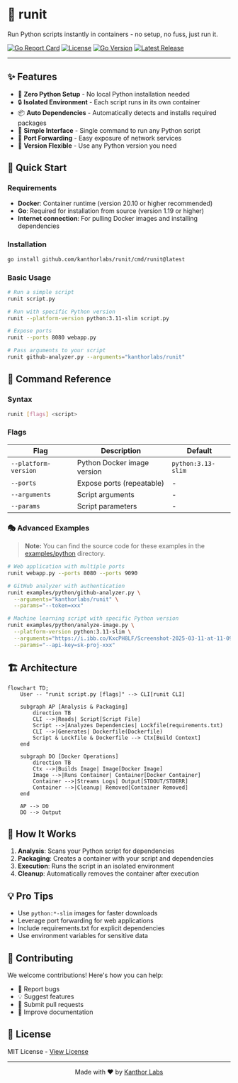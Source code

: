 # 🚀 runit

Run Python scripts instantly in containers - no setup, no fuss, just run it.

[![Go Report Card](https://goreportcard.com/badge/github.com/kanthorlabs/runit)](https://goreportcard.com/report/github.com/kanthorlabs/runit)
[![License](https://img.shields.io/badge/license-MIT-blue.svg)](LICENSE)
[![Go Version](https://img.shields.io/github/go-mod/go-version/kanthorlabs/runit)](go.mod)
[![Latest Release](https://img.shields.io/github/v/release/kanthorlabs/runit)](https://github.com/kanthorlabs/runit/releases)

---

## ✨ Features

- 🐍 **Zero Python Setup** - No local Python installation needed
- 🔒 **Isolated Environment** - Each script runs in its own container
- 📦 **Auto Dependencies** - Automatically detects and installs required packages
- 🎯 **Simple Interface** - Single command to run any Python script
- 🔌 **Port Forwarding** - Easy exposure of network services
- 🎨 **Version Flexible** - Use any Python version you need

## 🚀 Quick Start

### Requirements

- **Docker**: Container runtime (version 20.10 or higher recommended)
- **Go**: Required for installation from source (version 1.19 or higher)
- **Internet connection**: For pulling Docker images and installing dependencies

### Installation

```bash
go install github.com/kanthorlabs/runit/cmd/runit@latest
```

### Basic Usage

```bash
# Run a simple script
runit script.py

# Run with specific Python version
runit --platform-version python:3.11-slim script.py

# Expose ports
runit --ports 8080 webapp.py

# Pass arguments to your script
runit github-analyzer.py --arguments="kanthorlabs/runit"
```

## 🎯 Command Reference

### Syntax

```bash
runit [flags] <script>
```

### Flags

| Flag                  | Description                                    | Default            |
|-----------------------|------------------------------------------------|--------------------|
| `--platform-version`  | Python Docker image version                    | `python:3.13-slim` |
| `--ports`             | Expose ports (repeatable)                      | -                  |
| `--arguments`         | Script arguments                               | -                  |
| `--params`            | Script parameters                              | -                  |

### 🎭 Advanced Examples

> **Note:** You can find the source code for these examples in the [examples/python](examples/python) directory.

```bash
# Web application with multiple ports
runit webapp.py --ports 8080 --ports 9090

# GitHub analyzer with authentication
runit examples/python/github-analyzer.py \
  --arguments="kanthorlabs/runit" \
  --params="--token=xxx"

# Machine learning script with specific Python version
runit examples/python/analyze-image.py \
  --platform-version python:3.11-slim \
  --arguments="https://i.ibb.co/KxcPH8LF/Screenshot-2025-03-11-at-11-09-33.png" \
  --params="--api-key=sk-proj-xxx"
```

## 🏗️ Architecture

```mermaid
flowchart TD;
    User -- "runit script.py [flags]" --> CLI[runit CLI]

    subgraph AP [Analysis & Packaging]
        direction TB
        CLI -->|Reads| Script[Script File]
        Script -->|Analyzes Dependencies| Lockfile(requirements.txt)
        CLI -->|Generates| Dockerfile(Dockerfile)
        Script & Lockfile & Dockerfile --> Ctx[Build Context]
    end

    subgraph DO [Docker Operations]
        direction TB
        Ctx -->|Builds Image| Image[Docker Image]
        Image -->|Runs Container| Container[Docker Container]
        Container -->|Streams Logs| Output[STDOUT/STDERR]
        Container -->|Cleanup| Removed[Container Removed]
    end

    AP --> DO
    DO --> Output
```

## 🧩 How It Works

1. **Analysis**: Scans your Python script for dependencies
2. **Packaging**: Creates a container with your script and dependencies
3. **Execution**: Runs the script in an isolated environment
4. **Cleanup**: Automatically removes the container after execution

## 💡 Pro Tips

- Use `python:*-slim` images for faster downloads
- Leverage port forwarding for web applications
- Include requirements.txt for explicit dependencies
- Use environment variables for sensitive data

## 🤝 Contributing

We welcome contributions! Here's how you can help:

- 🐛 Report bugs
- 💡 Suggest features
- 🔧 Submit pull requests
- 📖 Improve documentation

## 📝 License

MIT License - [View License](LICENSE)

---

<div align="center">
Made with ❤️ by <a href="https://github.com/kanthorlabs">Kanthor Labs</a>
</div>

